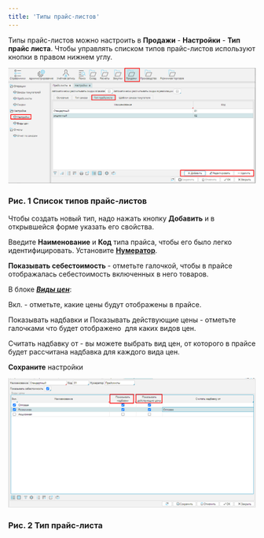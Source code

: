 ```yaml
---
title: 'Типы прайс-листов'
---
```


Типы прайс-листов можно настроить в **Продажи** - **Настройки** - **Тип прайс листа**. Чтобы управлять списком типов прайс-листов используют кнопки в правом нижнем углу. 

![](attachments/1802542/1802543.png)

### Рис. 1 Список типов прайс-листов

  

Чтобы создать новый тип, надо нажать кнопку **Добавить** и в открывшейся форме указать его свойства.

Введите **Наименование** и **Код** типа прайса, чтобы его было легко идентифицировать. Установите [**Нумератор**](Numerators.md).

**Показывать себестоимость** - отметьте галочкой, чтобы в прайсе отображалась себестоимость включенных в него товаров. 

В блоке ***[Виды цен](Price_type_settings.md)***:

Вкл. - отметьте, какие цены будут отображены в прайсе. 

Показывать надбавки и Показывать действующие цены - отметьте галочками что будет отображено  для каких видов цен. 

Считать надбавку от - вы можете выбрать вид цен, от которого в прайсе будет рассчитана надбавка для каждого вида цен. 

**Сохраните** настройки

![](attachments/1802542/12812747.png)

### Рис. 2 Тип прайс-листа

  

  

  


